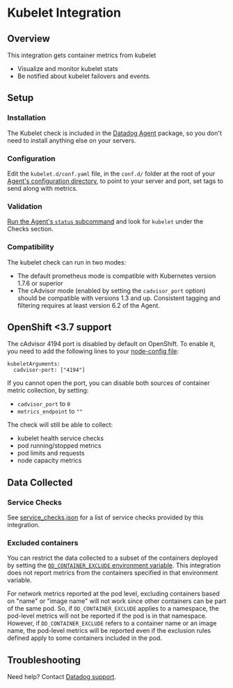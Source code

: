 # Kubelet Integration

## Overview

This integration gets container metrics from kubelet

- Visualize and monitor kubelet stats
- Be notified about kubelet failovers and events.

## Setup

### Installation

The Kubelet check is included in the [Datadog Agent][1] package, so you don't need to install anything else on your servers.

### Configuration

Edit the `kubelet.d/conf.yaml` file, in the `conf.d/` folder at the root of your [Agent's configuration directory][2], to point to your server and port, set tags to send along with metrics.

### Validation

[Run the Agent's `status` subcommand][3] and look for `kubelet` under the Checks section.

### Compatibility

The kubelet check can run in two modes:

- The default prometheus mode is compatible with Kubernetes version 1.7.6 or superior
- The cAdvisor mode (enabled by setting the `cadvisor_port` option) should be compatible with versions 1.3 and up. Consistent tagging and filtering requires at least version 6.2 of the Agent.

## OpenShift <3.7 support

The cAdvisor 4194 port is disabled by default on OpenShift. To enable it, you need to add
the following lines to your [node-config file][4]:

```text
kubeletArguments:
  cadvisor-port: ["4194"]
```

If you cannot open the port, you can disable both sources of container metric collection, by setting:

- `cadvisor_port` to `0`
- `metrics_endpoint` to `""`

The check will still be able to collect:

- kubelet health service checks
- pod running/stopped metrics
- pod limits and requests
- node capacity metrics

## Data Collected

### Service Checks

See [service_checks.json][6] for a list of service checks provided by this integration.

### Excluded containers

You can restrict the data collected to a subset of the containers
deployed by setting the [`DD_CONTAINER_EXCLUDE` environment
variable][7]. This integration does not report metrics from the containers
specified in that environment variable.

For network metrics reported at the pod level, excluding containers based on
"name" or "image name" will not work since other containers can be part of the
same pod. So, if `DD_CONTAINER_EXCLUDE` applies to a namespace, the pod-level
metrics will not be reported if the pod is in that namespace. However, if
`DD_CONTAINER_EXCLUDE` refers to a container name or an image name, the
pod-level metrics will be reported even if the exclusion rules defined apply to
some containers included in the pod.


## Troubleshooting

Need help? Contact [Datadog support][5].


[1]: https://app.datadoghq.com/account/settings#agent
[2]: https://docs.datadoghq.com/agent/guide/agent-configuration-files/#agent-configuration-directory
[3]: https://docs.datadoghq.com/agent/guide/agent-commands/#agent-status-and-information
[4]: https://docs.openshift.org/3.7/install_config/master_node_configuration.html#node-configuration-files
[5]: https://docs.datadoghq.com/help/
[6]: https://github.com/DataDog/integrations-core/blob/master/kubelet/assets/service_checks.json
[7]: https://docs.datadoghq.com/agent/guide/autodiscovery-management/?tab=containerizedagent

